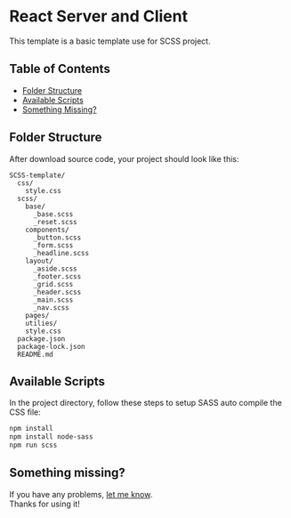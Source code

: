 # React Server and Client
This template is a basic template use for SCSS project.

## Table of Contents
- [Folder Structure](#folder-structure)
- [Available Scripts](#available-scripts)
- [Something Missing?](#something-missing)

## Folder Structure

After download source code, your project should look like this:

```
SCSS-template/
  css/
    style.css
  scss/
    base/
      _base.scss
      _reset.scss
    components/
      _button.scss
      _form.scss
      _headline.scss
    layout/
      _aside.scss
      _footer.scss
      _grid.scss
      _header.scss
      _main.scss
      _nav.scss
    pages/
    utilies/
    style.css
  package.json
  package-lock.json
  README.md
```

## Available Scripts
In the project directory, follow these steps to setup SASS auto compile the CSS file:

```sh
npm install
npm install node-sass
npm run scss
```

## Something missing?

If you have any problems, [let me know](https://github.com/hocwebchuan/SCSS-template/issues).<br>
Thanks for using it!